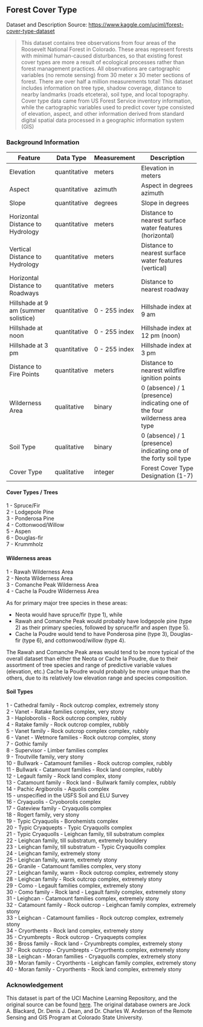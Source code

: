 ## Forest Cover Type

Dataset and Description Source: https://www.kaggle.com/uciml/forest-cover-type-dataset

> This dataset contains tree observations from four areas of the Roosevelt National Forest in Colorado. These areas represent forests with minimal human-caused disturbances, so that existing forest cover types are more a result of ecological processes rather than forest management practices. All observations are cartographic variables (no remote sensing) from 30 meter x 30 meter sections of forest. There are over half a million measurements total! This dataset includes information on tree type, shadow coverage, distance to nearby landmarks (roads etcetera), soil type, and local topography. Cover type data came from US Forest Service inventory information, while the cartographic variables used to predict cover type consisted of elevation, aspect, and other information derived from standard digital spatial data processed in a geographic information system (GIS)

### Background Information

| Feature                              | Data Type    | Measurement   | Description                                                                |
| ------------------------------------ | ------------ | ------------- | -------------------------------------------------------------------------- |
| Elevation                            | quantitative | meters        | Elevation in meters                                                        |
| Aspect                               | quantitative | azimuth       | Aspect in degrees azimuth                                                  |
| Slope                                | quantitative | degrees       | Slope in degrees                                                           |
| Horizontal Distance to Hydrology     | quantitative | meters        | Distance to nearest surface water features (horizontal)                    |
| Vertical Distance to Hydrology       | quantitative | meters        | Distance to nearest surface water features (vertical)                      |
| Horizontal Distance to Roadways      | quantitative | meters        | Distance to nearest roadway                                                |
| Hillshade at 9 am (summer solistice) | quantitative | 0 - 255 index | Hillshade index at 9 am                                                    |
| Hillshade at noon                    | quantitative | 0 - 255 index | Hillshade index at 12 pm (noon)                                            |
| Hillshade at 3 pm                    | quantitative | 0 - 255 index | Hillshade index at 3 pm                                                    |
| Distance to Fire Points              | quantitative | meters        | Distance to nearest wildfire ignition points                               |
| Wilderness Area                      | qualitative  | binary        | 0 (absence) / 1 (presence) indicating one of the four wilderness area type |
| Soil Type                            | qualitative  | binary        | 0 (absence) / 1 (presence) indicating one of the forty soil type           |
| Cover Type                           | qualitative  | integer       | Forest Cover Type Designation (1-7)                                        |

#### Cover Types / Trees

1 - Spruce/Fir<br>
2 - Lodgepole Pine<br>
3 - Ponderosa Pine<br>
4 - Cottonwood/Willow<br>
5 - Aspen<br>
6 - Douglas-fir<br>
7 - Krummholz<br>

#### Wilderness areas

1 - Rawah Wilderness Area<br>
2 - Neota Wilderness Area<br>
3 - Comanche Peak Wilderness Area<br>
4 - Cache la Poudre Wilderness Area<br>

As for primary major tree species in these areas:

- Neota would have spruce/fir (type 1), while
- Rawah and Comanche Peak would probably have lodgepole pine (type 2) as their primary species, followed by spruce/fir and aspen (type 5).
- Cache la Poudre would tend to have Ponderosa pine (type 3), Douglas-fir (type 6), and cottonwood/willow (type 4).

The Rawah and Comanche Peak areas would tend to be more typical of the overall dataset than either the Neota or Cache la Poudre, due to their assortment of tree species and range of predictive variable values (elevation, etc.) Cache la Poudre would probably be more unique than the others, due to its relatively low elevation range and species composition.

#### Soil Types

1 - Cathedral family - Rock outcrop complex, extremely stony<br>
2 - Vanet - Ratake families complex, very stony<br>
3 - Haploborolis - Rock outcrop complex, rubbly<br>
4 - Ratake family - Rock outcrop complex, rubbly<br>
5 - Vanet family - Rock outcrop complex complex, rubbly<br>
6 - Vanet - Wetmore families - Rock outcrop complex, stony<br>
7 - Gothic family<br>
8 - Supervisor - Limber families complex<br>
9 - Troutville family, very stony<br>
10 - Bullwark - Catamount families - Rock outcrop complex, rubbly<br>
11 - Bullwark - Catamount families - Rock land complex, rubbly<br>
12 - Legault family - Rock land complex, stony<br>
13 - Catamount family - Rock land - Bullwark family complex, rubbly<br>
14 - Pachic Argiborolis - Aquolis complex<br>
15 - unspecified in the USFS Soil and ELU Survey<br>
16 - Cryaquolis - Cryoborolis complex<br>
17 - Gateview family - Cryaquolis complex<br>
18 - Rogert family, very stony<br>
19 - Typic Cryaquolis - Borohemists complex<br>
20 - Typic Cryaquepts - Typic Cryaquolls complex<br>
21 - Typic Cryaquolls - Leighcan family, till substratum complex<br>
22 - Leighcan family, till substratum, extremely bouldery<br>
23 - Leighcan family, till substratum - Typic Cryaquolls complex<br>
24 - Leighcan family, extremely stony<br>
25 - Leighcan family, warm, extremely stony<br>
26 - Granile - Catamount families complex, very stony<br>
27 - Leighcan family, warm - Rock outcrop complex, extremely stony<br>
28 - Leighcan family - Rock outcrop complex, extremely stony<br>
29 - Como - Legault families complex, extremely stony<br>
30 - Como family - Rock land - Legault family complex, extremely stony<br>
31 - Leighcan - Catamount families complex, extremely stony<br>
32 - Catamount family - Rock outcrop - Leighcan family complex, extremely stony<br>
33 - Leighcan - Catamount families - Rock outcrop complex, extremely stony<br>
34 - Cryorthents - Rock land complex, extremely stony<br>
35 - Cryumbrepts - Rock outcrop - Cryaquepts complex<br>
36 - Bross family - Rock land - Cryumbrepts complex, extremely stony<br>
37 - Rock outcrop - Cryumbrepts - Cryorthents complex, extremely stony<br>
38 - Leighcan - Moran families - Cryaquolls complex, extremely stony<br>
39 - Moran family - Cryorthents - Leighcan family complex, extremely stony<br>
40 - Moran family - Cryorthents - Rock land complex, extremely stony<br>

### Acknowledgement

This dataset is part of the UCI Machine Learning Repository, and the original source can be found [here](https://archive.ics.uci.edu/ml/datasets/Covertype). The original database owners are Jock A. Blackard, Dr. Denis J. Dean, and Dr. Charles W. Anderson of the Remote Sensing and GIS Program at Colorado State University.
